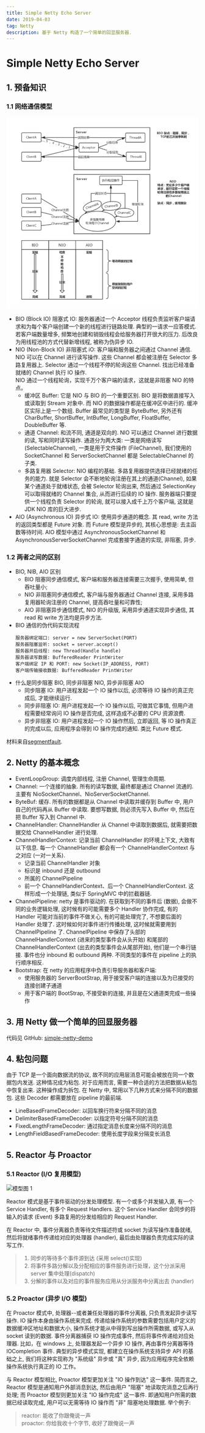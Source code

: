 ```yaml
---
title: Simple Netty Echo Server
date: 2019-04-03
tag: Netty
description: 基于 Netty 构造了一个简单的回显服务器.
---
```


# Simple Netty Echo Server

## 1. 预备知识

### 1.1 网络通信模型

![网络 IO 模型](./model.png)

- BIO (Block IO) 阻塞式 IO: 服务器通过一个 Acceptor 线程负责监听客户端请求和为每个客户端创建一个新的线程进行链路处理. 典型的一请求一应答模式. 若客户端数量增多, 频繁地创建和销毁线程会给服务器打开很大的压力. 后改良为用线程池的方式代替新增线程, 被称为伪异步 IO.
- NIO (Non-Block IO) 非阻塞式 iO: 客户端和服务器之间通过 Channel 通信. NIO 可以在 Channel 进行读写操作. 这些 Channel 都会被注册在 Selector 多路复用器上. Selector 通过一个线程不停的轮询这些 Channel. 找出已经准备就绪的 Channel 执行 IO 操作.  
  NIO 通过一个线程轮询，实现千万个客户端的请求，这就是非阻塞 NIO 的特点。
  - 缓冲区 Buffer: 它是 NIO 与 BIO 的一个重要区别. BIO 是将数据直接写入或读取到 Stream 对象中. 而 NIO 的数据操作都是在缓冲区中进行的. 缓冲区实际上是一个数组. Buffer 最常见的类型是 ByteBuffer, 另外还有 CharBuffer, ShortBuffer, IntBuffer, LongBuffer, FloatBuffer, DoubleBuffer 等.
  - 通道 Channel: 和流不同, 通道是双向的. NIO 可以通过 Channel 进行数据的读, 写和同时读写操作. 通道分为两大类: 一类是网络读写(SelectableChannel), 一类是用于文件操作 (FileChannel), 我们使用的 SocketChannel 和 ServerSocketChannel 都是 SelectableChannel 的子类.
  - 多路复用器 Selector: NIO 编程的基础. 多路复用器提供选择已经就绪的任务的能力. 就是 Selector 会不断地轮询注册在其上的通道(Channel), 如果某个通道处于就绪状态, 会被 Selector 轮询出来, 然后通过 SelectionKey 可以取得就绪的 Channel 集合, 从而进行后续的 IO 操作. 服务器端只要提供一个线程负责 Selector 的轮询, 就可以接入成千上万个客户端, 这就是 JDK NIO 库的巨大进步.
- AIO (Asynchronous IO) 异步式 IO: 使用异步通道的概念. 其 read, write 方法的返回类型都是 Future 对象. 而 Future 模型是异步的, 其核心思想是: 去主函数等待时间. AIO 模型中通过 AsynchronousSocketChannel 和 AsynchronousServerSocketChannel 完成套接字通道的实现, 非阻塞, 异步.

### 1.2 两者之间的区别

- BIO, NIB, AIO 区别
  - BIO 阻塞同步通信模式, 客户端和服务器连接需要三次握手, 使用简单, 但吞吐量小;
  - NIO 非阻塞同步通信模式, 客户端与服务器通过 Channel 连接, 采用多路复用器轮询注册的 Channel, 提高吞吐量和可靠性;
  - AIO 非阻塞异步通信模式, NIO 的升级版, 采用异步通道实现异步通信, 其 read 和 write 方法均是异步方法.
- BIO 通信的伪代码实现流程
  ```text
  服务器绑定端口: server = new ServerSocket(PORT)
  服务器阻塞监听: socket = server.accept()
  服务器开启线程: new Thread(Handle handle)
  服务器读写数据: BufferedReader PrintWriter
  客户端绑定 IP 和 PORT: new Socket(IP_ADDRESS, PORT)
  客户端传输接收数据: BufferedReader PrintWriter
  ```
- 什么是同步阻塞 BIO, 同步非阻塞 NIO, 异步非阻塞 AIO
  - 同步阻塞 IO: 用户进程发起一个 IO 操作以后, 必须等待 IO 操作的真正完成后, 才能继续运行.
  - 同步非阻塞 IO: 用户进程发起一个 IO 操作以后, 可做其它事情, 但用户进程需要经常询问 IO 操作是否完成, 这样造成不必要的 CPU 资源浪费.
  - 异步非阻塞 IO: 用户进程发起一个 IO 操作然后, 立即返回, 等 IO 操作真正的完成以后, 应用程序会得到 IO 操作完成的通知. 类比 Future 模式.

材料来自[segmentfault](https://segmentfault.com/a/1190000012976683).

## 2. Netty 的基本概念

- EventLoopGroup: 调度内部线程, 注册 Channel, 管理生命周期.
- Channel: 一个连接的抽象. 所有的读写数据, 最终都是通过 Channel 流通的. 主要有 NioSocketChannel、NioServerSocketChannel.
- ByteBuf: 缓存. 所有的数据都是从 Channel 中读取并缓存到 Buffer 中, 用户自己的代码再从 Buffer 中读取. 要想写数据, 则必须先写入 Buffer 中, 然后在把 Buffer 写入到 Channel 中.
- ChannelHandler: ChannelHandler 从 Channel 中读取到数据后, 就需要把数据交给 ChannelHandler 进行处理.
- ChannelHandlerContext: 记录当前 ChannelHandler 的环境上下文, 大致有以下信息. 每一个 ChannelHandler 都会有一个 ChannelHandlerContext 与之对应 (一对一关系).
  - 记录当前 ChannelHandler 对象
  - 标识是 inbound 还是 outbound
  - 所属的 ChannelPipeline
  - 前一个 ChannelHandlerContext、后一个 ChannelHandlerContext. 这样形成一个处理链, 类似于 SpringMVC 中的拦截器链.
- ChannelPipeline: netty 是事件驱动的. 在获取到不同的事件后 (数据), 会做不同的业务逻辑处理, 这时候有的可能需要多个 Handler 协作完成, 有的 Handler 可能对当前的事件不做关心, 有的可能处理完了, 不想要后面的 Handler 处理了. 这时候如何对事件进行传播处理, 这时候就需要用到 ChannelPipeline 了. ChannelPipeline 中保存了头部的 ChannelHandlerContext (进来的类型事件会从头开始) 和尾部的 ChannelHandlerContext (出去的类型事件会从尾部开始), 他们是一个串行链接. 事件也分 inbound 和 outbound 两种. 不同类型的事件在 pipeline 上的执行顺序相反.
- Bootstrap: 在 netty 的应用程序中负责引导服务器和客户端:
  - 使用服务器的 ServerBootStrap, 用于接受客户端的连接以及为已接受的连接创建子通道
  - 用于客户端的 BootStrap, 不接受新的连接, 并且是在父通道类完成一些操作

## 3. 用 Netty 做一个简单的回显服务器

代码见 GitHub: [simple-netty-demo](https://github.com/K9A2/simple-netty-demo)

## 4. 粘包问题

由于 TCP 是一个面向数据流的协议, 故不同的应用层消息可能会被放在同一个数据包内发送. 这种情况成为粘包. 对于应用而言, 需要一种合适的方法把数据从粘包中恢复出来. 这种操作成为拆包. 在 Netty 中, 常用以下几种方式来分隔不同的数据包. 这些 Decoder 都需要放在 pipeline 的最前端.

- LineBasedFrameDecoder: 以回车换行符来分隔不同的消息
- DelimiterBasedFrameDecoder: 以指定符号分隔不同的消息
- FixedLengthFrameDecoder: 通过指定消息长度来分隔不同的消息
- LengthFieldBasedFrameDecoder: 使用长度字段来分隔变长消息

## 5. Reactor 与 Proactor

### 5.1 Reactor (I/O 复用模型)

![模型图 1](https://user-gold-cdn.xitu.io/2018/7/11/164874093c4d67ab?imageView2/0/w/1280/h/960/format/webp/ignore-error/1)

Reactor 模式是基于事件驱动的分发处理模型. 有一个或多个并发输入源, 有一个 Service Handler, 有多个 Request Handlers. 这个 Service Handler 会同步的将输入的请求 (Event) 多路复用的分发给相应的 Request Handler.

在 Reactor 中, 事件分离器负责等待文件描述符或 socket 为读写操作准备就绪, 然后将就绪事件传递给对应的处理器 (handler), 最后由处理器负责完成实际的读写工作.

> 1. 同步的等待多个事件源到达 (采用 select()实现)
> 2. 将事件多路分解以及分配相应的事件服务进行处理，这个分派采用 server 集中处理(dispatch)
> 3. 分解的事件以及对应的事件服务应用从分派服务中分离出去 (handler)

### 5.2 Proactor (异步 I/O 模型)

在 Proactor 模式中, 处理器--或者兼任处理器的事件分离器, 只负责发起异步读写操作. IO 操作本身由操作系统来完成. 传递给操作系统的参数需要包括用户定义的数据缓冲区地址和数据大小, 操作系统才能从中得到写出操作所需数据, 或写入从 socket 读到的数据. 事件分离器捕获 IO 操作完成事件, 然后将事件传递给对应处理器. 比如，在 windows 上, 处理器发起一个异步 IO 操作, 再由事件分离器等待 IOCompletion 事件. 典型的异步模式实现, 都建立在操作系统支持异步 API 的基础之上, 我们将这种实现称为 "系统级" 异步或 "真" 异步, 因为应用程序完全依赖操作系统执行真正的 IO 工作。

与 Reactor 模型相比, Proactor 模型更加关注 "IO 操作到达" 这一事件. 简而言之, Reactor 模型是通知用户外部消息到达, 然后由用户 "阻塞" 地读取完消息之后再行处理; 而 Proactor 模型则更加关注 "IO 操作完成" 这一事件. 即通知用户所需的数据已经读取完成, 用户可以无需等待 IO 操作而 "非" 阻塞地处理数据. 举个例子:

> reactor: 能收了你跟俺说一声  
> proactor: 你给我收十个字节, 收好了跟俺说一声
